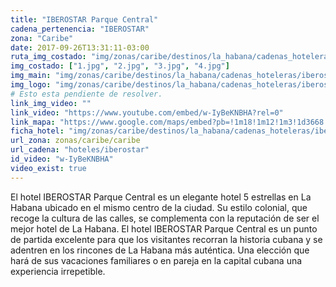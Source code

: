 ```yaml
---
title: "IBEROSTAR Parque Central"
cadena_pertenencia: "IBEROSTAR"
zona: "Caribe"
date: 2017-09-26T13:31:11-03:00
ruta_img_costado: "img/zonas/caribe/destinos/la_habana/cadenas_hoteleras/iberostar/iberostar_parque_central/imagenes_hotel/"
img_costado: ["1.jpg", "2.jpg", "3.jpg", "4.jpg"]
img_main: "img/zonas/caribe/destinos/la_habana/cadenas_hoteleras/iberostar/iberostar_parque_central/iberostar_parque_central.jpg"
img_logo: "img/zonas/caribe/destinos/la_habana/cadenas_hoteleras/iberostar/iberostar_parque_central/logo_hotel/logo_iberostar_parque_central.jpg"
# Esto esta pendiente de resolver.
link_img_video: ""
link_video: "https://www.youtube.com/embed/w-IyBeKNBHA?rel=0"
link_mapa: "https://www.google.com/maps/embed?pb=!1m18!1m12!1m3!1d3668.865164510875!2d-82.36102448503013!3d23.138603284894426!2m3!1f0!2f0!3f0!3m2!1i1024!2i768!4f13.1!3m3!1m2!1s0x88cd79b062775c89%3A0x237710a1fa088895!2sIberostar+Parque+Central!5e0!3m2!1ses!2scl!4v1509636993909"
ficha_hotel: "img/zonas/caribe/destinos/la_habana/cadenas_hoteleras/iberostar/iberostar_parque_central/iberostar_parque_central.pdf"
url_zona: zonas/caribe/caribe
url_cadena: "hoteles/iberostar"
id_video: "w-IyBeKNBHA"
video_exist: true
---
```

El hotel IBEROSTAR Parque Central es un elegante hotel 5 estrellas en La Habana ubicado en el mismo centro de la ciudad. Su estilo colonial, que recoge la cultura de las calles, se complementa con la reputación de ser el mejor hotel de La Habana. El hotel IBEROSTAR Parque Central es un punto de partida excelente para que los visitantes recorran la historia cubana y se adentren en los rincones de La Habana más auténtica. Una elección que hará de sus vacaciones familiares o en pareja en la capital cubana una experiencia irrepetible.
